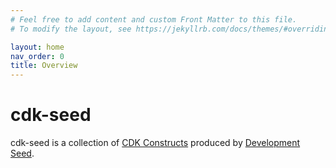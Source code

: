```yaml
---
# Feel free to add content and custom Front Matter to this file.
# To modify the layout, see https://jekyllrb.com/docs/themes/#overriding-theme-defaults

layout: home
nav_order: 0
title: Overview
---
```


# cdk-seed

cdk-seed is a collection of [CDK Constructs](https://docs.aws.amazon.com/cdk/latest/guide/constructs.html) produced by [Development Seed](https://developmentseed.org).
